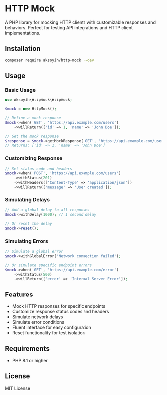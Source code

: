 # HTTP Mock

A PHP library for mocking HTTP clients with customizable responses and behaviors. Perfect for testing API integrations and HTTP client implementations.

## Installation

```bash
composer require aksoyih/http-mock --dev
```

## Usage

### Basic Usage

```php
use Aksoyih\HttpMock\HttpMock;

$mock = new HttpMock();

// Define a mock response
$mock->when('GET', 'https://api.example.com/users')
    ->willReturn(['id' => 1, 'name' => 'John Doe']);

// Get the mock response
$response = $mock->getMockResponse('GET', 'https://api.example.com/users');
// Returns: ['id' => 1, 'name' => 'John Doe']
```

### Customizing Response

```php
// Set status code and headers
$mock->when('POST', 'https://api.example.com/users')
    ->withStatus(201)
    ->withHeaders(['Content-Type' => 'application/json'])
    ->willReturn(['message' => 'User created']);
```

### Simulating Delays

```php
// Add a global delay to all responses
$mock->withDelay(1000); // 1 second delay

// Or reset the delay
$mock->reset();
```

### Simulating Errors

```php
// Simulate a global error
$mock->withGlobalError('Network connection failed');

// Or simulate specific endpoint errors
$mock->when('GET', 'https://api.example.com/error')
    ->withStatus(500)
    ->willReturn(['error' => 'Internal Server Error']);
```

## Features

- Mock HTTP responses for specific endpoints
- Customize response status codes and headers
- Simulate network delays
- Simulate error conditions
- Fluent interface for easy configuration
- Reset functionality for test isolation

## Requirements

- PHP 8.1 or higher

## License

MIT License 